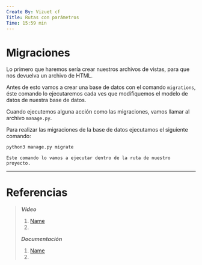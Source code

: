 ```yaml
---
Create By: Vizuet cf
Title: Rutas con parámetros
Time: 15:59 min
---
```

# Migraciones

Lo primero que haremos sería crear nuestros archivos de vistas, para que nos devuelva un archivo de HTML.

Antes de esto vamos a crear una base de datos con el comando `migrations`, éste comando lo ejecutaremos cada ves que modifiquemos el modelo de datos de nuestra base de datos.

Cuando ejecutemos alguna acción como las migraciones, vamos llamar al archivo `manage.py`.

Para realizar las migraciones de la base de datos ejecutamos el siguiente comando:

```bash
python3 manage.py migrate
```
	Este comando lo vamos a ejecutar dentro de la ruta de nuestro proyecto.



---
# Referencias

> ***Video***
> 
> 1. [Name]()
> 2. 
> 
> ***Documentación***
> 
> 1. [Name]()
> 2. 